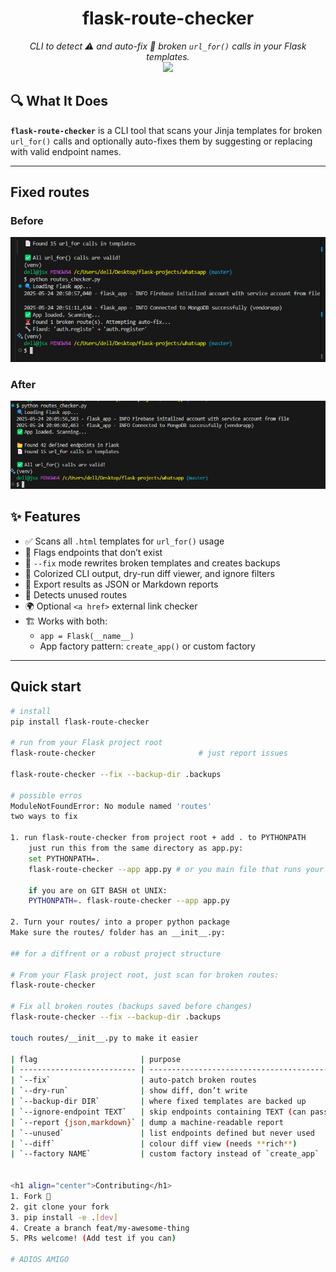 <h1 align="center">flask-route-checker</h1>
<p align="center">
  <em>CLI to detect ⚠️ and auto-fix 🔧 broken <code>url_for()</code> calls in your Flask templates.</em><br>
  <a href="https://pypi.org/project/flask-route-checker/"><img src="https://badge.fury.io/py/flask-route-checker.svg" /></a>
</p>

## 🔍 What It Does

**`flask-route-checker`** is a CLI tool that scans your Jinja templates for broken `url_for()` calls and optionally auto-fixes them by suggesting or replacing with valid endpoint names.

---


## Fixed routes
<h3>Before</h3>
<img src="https://raw.githubusercontent.com/sidiq20/flask-routes-checker/master/docs/fix.png" width="600" />

<h3>After</h3>
<img src="https://raw.githubusercontent.com/sidiq20/flask-routes-checker/master/docs/fixed.png" width="600" />



## ✨ Features


- ✅ Scans all `.html` templates for `url_for()` usage  
- 🚨 Flags endpoints that don’t exist  
- 🔧 `--fix` mode rewrites broken templates and creates backups  
- 🎨 Colorized CLI output, dry-run diff viewer, and ignore filters  
- 📄 Export results as JSON or Markdown reports  
- 🧹 Detects unused routes  
- 🌍 Optional `<a href>` external link checker  
- 🏗️ Works with both:
  - `app = Flask(__name__)`
  - App factory pattern: `create_app()` or custom factory

---
## Quick start



```bash
# install
pip install flask-route-checker

# run from your Flask project root
flask-route-checker                       # just report issues

flask-route-checker --fix --backup-dir .backups

# possible erros 
ModuleNotFoundError: No module named 'routes'
two ways to fix 

1. run flask-route-checker from project root + add . to PYTHONPATH
    just run this from the same directory as app.py:
    set PYTHONPATH=.
    flask-route-checker --app app.py # or you main file that runs your flask app 

    if you are on GIT BASH ot UNIX:
    PYTHONPATH=. flask-route-checker --app app.py

2. Turn your routes/ into a proper python package
Make sure the routes/ folder has an __init__.py:

## for a diffrent or a robust project structure 

# From your Flask project root, just scan for broken routes:
flask-route-checker

# Fix all broken routes (backups saved before changes)
flask-route-checker --fix --backup-dir .backups

touch routes/__init__.py to make it easier 

| flag                       | purpose                                            |
| -------------------------- | -------------------------------------------------- |
| `--fix`                    | auto-patch broken routes                           |
| `--dry-run`                | show diff, don’t write                             |
| `--backup-dir DIR`         | where fixed templates are backed up                |
| `--ignore-endpoint TEXT`   | skip endpoints containing TEXT (can pass multiple) |
| `--report {json,markdown}` | dump a machine-readable report                     |
| `--unused`                 | list endpoints defined but never used              |
| `--diff`                   | colour diff view (needs **rich**)                  |
| `--factory NAME`           | custom factory instead of `create_app`             |


<h1 align="center">Contributing</h1>
1. Fork 🚀
2. git clone your fork 
3. pip install -e .[dev]
4. Create a branch feat/my-awesome-thing
5. PRs welcome! (Add test if you can)

# ADIOS AMIGO